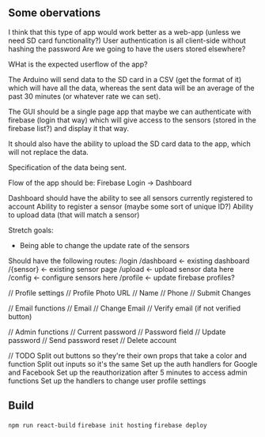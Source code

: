 ## Some obervations
I think that this type of app would work better as a web-app (unless we need SD card functionality?)
User authentication is all client-side without hashing the password
Are we going to have the users stored elsewhere?

WHat is the expected userflow of the app? 

The Arduino will send data to the SD card in a CSV (get the format of it) which will have all the data, whereas the sent data will be an average of the past 30 minutes (or whatever rate we can set). 

The GUI should be a single page app that maybe we can authenticate with firebase (login that way) which will give access to the sensors (stored in the firebase list?) and display it that way.

It should also have the ability to upload the SD card data to the app, which will not replace the data. 

Specification of the data being sent. 



Flow of the app should be:
Firebase Login -> Dashboard

Dashboard should have the ability to see all sensors currently registered to account
Ability to register a sensor (maybe some sort of unique ID?)
Ability to upload data (that will match a sensor)


Stretch goals:
- Being able to change the update rate of the sensors

Should have the following routes:
/login
/dashboard <- existing dashboard
/{sensor} <- existing sensor page
/upload <- upload sensor data here
/config <- configure sensors here
/profile <- update firebase profiles?


// Profile settings
  // Profile Photo URL
  // Name
  // Phone
  // Submit Changes

// Email functions
  // Email
  // Change Email
  // Verify email (if not verified button)

// Admin functions
  // Current password
  // Password field
  // Update password
  // Send password reset
  // Delete account

// TODO
Split out buttons so they're their own props that take a color and function
Split out inputs so it's the same
Set up the auth handlers for Google and Facebook
Set up the reauthorization after 5 minutes to access admin functions
Set up the handlers to change user profile settings

## Build

`npm run react-build`
`firebase init hosting`
`firebase deploy`
